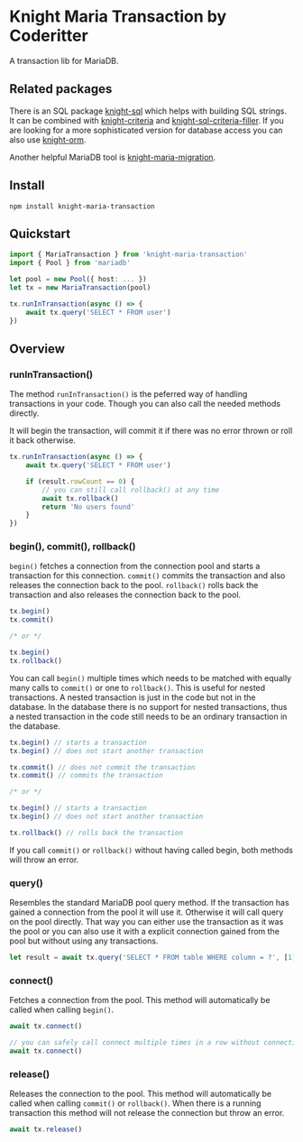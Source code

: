 # Knight Maria Transaction by Coderitter

A transaction lib for MariaDB.

## Related packages

There is an SQL package [knight-sql](https://github.com/c0deritter/knight-sql) which helps with building SQL strings. It can be combined with [knight-criteria](https://github.com/c0deritter/knight-criteria) and [knight-sql-criteria-filler](https://github.com/c0deritter/knight-sql-criteria-filler). If you are looking for a more sophisticated version for database access you can also use [knight-orm](https://github.com/c0deritter/knight-orm).

Another helpful MariaDB tool is [knight-maria-migration](https://github.com/c0deritter/knight-maria-migration).

## Install

`npm install knight-maria-transaction`

## Quickstart

```typescript
import { MariaTransaction } from 'knight-maria-transaction'
import { Pool } from 'mariadb'

let pool = new Pool({ host: ... })
let tx = new MariaTransaction(pool)

tx.runInTransaction(async () => {
    await tx.query('SELECT * FROM user')
})
```

## Overview

### runInTransaction()

The method `runInTransaction()` is the peferred way of handling transactions in your code. Though you can also call the needed methods directly.

It will begin the transaction, will commit it if there was no error thrown or roll it back otherwise.


```typescript
tx.runInTransaction(async () => {
    await tx.query('SELECT * FROM user')

    if (result.rowCount == 0) {
        // you can still call rollback() at any time
        await tx.rollback()
        return 'No users found'
    }
})
```

### begin(), commit(), rollback()

`begin()` fetches a connection from the connection pool and starts a transaction for this connection. `commit()` commits the transaction and also releases the connection back to the pool. `rollback()` rolls back the transaction and also releases the connection back to the pool.

```typescript
tx.begin()
tx.commit()

/* or */

tx.begin()
tx.rollback()
```

You can call `begin()` multiple times which needs to be matched with equally many calls to `commit()` or one to `rollback()`. This is useful for nested transactions. A nested transaction is just in the code but not in the database. In the database there is no support for nested transactions, thus a nested transaction in the code still needs to be an ordinary transaction in the database.

```typescript
tx.begin() // starts a transaction
tx.begin() // does not start another transaction

tx.commit() // does not commit the transaction
tx.commit() // commits the transaction

/* or */

tx.begin() // starts a transaction
tx.begin() // does not start another transaction

tx.rollback() // rolls back the transaction
```

If you call `commit()` or `rollback()` without having called begin, both methods will throw an error.

### query()

Resembles the standard MariaDB pool query method. If the transaction has gained a connection from the pool it will use it. Otherwise it will call query on the pool directly. That way you can either use the transaction as it was the pool or you can also use it with a explicit connection gained from the pool but without using any transactions.

```typescript
let result = await tx.query('SELECT * FROM table WHERE column = ?', [1])
```

### connect()

Fetches a connection from the pool. This method will automatically be called when calling `begin()`.

```typescript
await tx.connect()

// you can safely call connect multiple times in a row without connecting multiple times but only one time
await tx.connect()
```

### release()

Releases the connection to the pool. This method will automatically be called when calling `commit()` or `rollback()`. When there is a running transaction this method will not release the connection but throw an error.

```typescript
await tx.release()
```